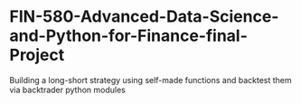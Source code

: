 # FIN-580-Advanced-Data-Science-and-Python-for-Finance-final-Project
Building a long-short strategy using self-made functions and backtest them via backtrader python modules

